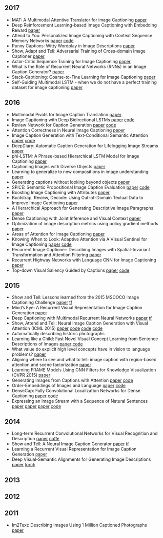 ## 2017
- MAT: A Multimodal Attentive Translator for Image Captioning [paper](https://arxiv.org/abs/1702.05658)
- Deep Reinforcement Learning-based Image Captioning with Embedding Reward [paper](https://arxiv.org/abs/1704.03899)
- Attend to You: Personalized Image Captioning with Context Sequence Memory Networks [paper](https://arxiv.org/abs/1704.06485) [code](https://github.com/cesc-park/attend2u)
- Punny Captions: Witty Wordplay in Image Descriptions [paper](https://arxiv.org/abs/1704.08224)
- Show, Adapt and Tell: Adversarial Training of Cross-domain Image Captioner [paper](https://arxiv.org/abs/1705.00930)
- Actor-Critic Sequence Training for Image Captioning [paper](https://arxiv.org/abs/1706.09601)
- What is the Role of Recurrent Neural Networks (RNNs) in an Image Caption Generator? [paper](https://arxiv.org/abs/1708.02043)
- Stack-Captioning: Coarse-to-Fine Learning for Image Captioning [paper](https://arxiv.org/abs/1709.03376)
- Self-Guiding Multimodal LSTM - when we do not have a perfect training dataset for image captioning [paper](https://arxiv.org/abs/1709.05038)

## 2016
- Multimodal Pivots for Image Caption Translation [paper](http://arxiv.org/abs/1601.03916)
- Image Captioning with Deep Bidirectional LSTMs [paper](http://arxiv.org/abs/1604.00790) [code](https://github.com/deepsemantic/image_captioning)
- Review Network for Caption Generation [paper](https://arxiv.org/abs/1605.07912) [code](https://github.com/kimiyoung/review_net)
- Attention Correctness in Neural Image Captioning [paper](http://arxiv.org/abs/1605.09553)
- Image Caption Generation with Text-Conditional Semantic Attention [paper](https://arxiv.org/abs/1606.04621) [code](https://github.com/LuoweiZhou/e2e-gLSTM-sc)
- DeepDiary: Automatic Caption Generation for Lifelogging Image Streams [paper](http://arxiv.org/abs/1608.03819)
- phi-LSTM: A Phrase-based Hierarchical LSTM Model for Image Captioning [paper](http://arxiv.org/abs/1608.05813)
- Captioning Images with Diverse Objects [paper](http://arxiv.org/abs/1606.07770)
- Learning to generalize to new compositions in image understanding [paper](http://arxiv.org/abs/1608.07639)
- Generating captions without looking beyond objects [paper](https://arxiv.org/abs/1610.03708)
- SPICE: Semantic Propositional Image Caption Evaluation [paper](http://www.panderson.me/images/SPICE.pdf) [code](https://github.com/peteanderson80/SPICE)
- Boosting Image Captioning with Attributes [paper](https://arxiv.org/abs/1611.01646)
- Bootstrap, Review, Decode: Using Out-of-Domain Textual Data to Improve Image Captioning [paper](https://arxiv.org/abs/1611.05321)
- A Hierarchical Approach for Generating Descriptive Image Paragraphs [paper](https://arxiv.org/abs/1611.06607)
- Dense Captioning with Joint Inference and Visual Context [paper](https://arxiv.org/abs/1611.06949)
- Optimization of image description metrics using policy gradient methods [paper](https://arxiv.org/abs/1612.00370)
- Areas of Attention for Image Captioning [paper](https://arxiv.org/abs/1612.01033)
- Knowing When to Look: Adaptive Attention via A Visual Sentinel for Image Captioning [paper](https://arxiv.org/abs/1612.01887) [code](https://github.com/jiasenlu/AdaptiveAttention)
- Recurrent Image Captioner: Describing Images with Spatial-Invariant Transformation and Attention Filtering [paper](https://arxiv.org/abs/1612.04949)
- Recurrent Highway Networks with Language CNN for Image Captioning [paper](https://arxiv.org/abs/1612.07086)
- Top-down Visual Saliency Guided by Captions [paper](https://arxiv.org/abs/1612.07360) [code](https://github.com/VisionLearningGroup/caption-guided-saliency)

## 2015 
- Show and Tell: Lessons learned from the 2015 MSCOCO Image Captioning Challenge [paper](http://arxiv.org/abs/1609.06647) [tf](https://github.com/tensorflow/models/tree/master/im2txt)
- Mind’s Eye: A Recurrent Visual Representation for Image Caption Generation [paper](http://www.cs.cmu.edu/~xinleic/papers/cvpr15_rnn.pdf)
- Deep Captioning with Multimodal Recurrent Neural Networks [paper](http://arxiv.org/abs/1412.6632) [tf](https://github.com/mjhucla/TF-mRNN)
- Show, Attend and Tell: Neural Image Caption Generation with Visual Attention (ICML 2015) [paper](http://arxiv.org/abs/1502.03044) [code](https://github.com/kelvinxu/arctic-captions) [code](https://github.com/jazzsaxmafia/show_attend_and_tell.tensorflow) [code](https://github.com/yunjey/show-attend-and-tell-tensorflow) 
- Automatically describing historic photographs 
- Learning like a Child: Fast Novel Visual Concept Learning from Sentence Descriptions of Images [paper](http://arxiv.org/abs/1504.06692) [code](https://github.com/mjhucla/NVC-Dataset) 
- What value do explicit high level concepts have in vision to language problems? [paper](http://arxiv.org/abs/1506.01144) 
- Aligning where to see and what to tell: image caption with region-based attention and scene factorization [paper](http://arxiv.org/abs/1506.06272) 
- Learning FRAME Models Using CNN Filters for Knowledge Visualization (CVPR 2015) [paper](http://arxiv.org/abs/1509.08379) 
- Generating Images from Captions with Attention [paper](http://arxiv.org/abs/1511.02793) [code](https://github.com/emansim/text2image) 
- Order-Embeddings of Images and Language [paper](http://arxiv.org/abs/1511.06361) [code](https://github.com/ivendrov/order-embedding) 
- DenseCap: Fully Convolutional Localization Networks for Dense Captioning [paper](http://arxiv.org/abs/1511.07571) [code](https://github.com/jcjohnson/densecap) 
- Expressing an Image Stream with a Sequence of Natural Sentences [paper](http://papers.nips.cc/paper/5776-expressing-an-image-stream-with-a-sequence-of-natural-sentences) [paper](http://papers.nips.cc/paper/5776-expressing-an-image-stream-with-a-sequence-of-natural-sentences.pdf) [paper](http://www.cs.cmu.edu/~gunhee/publish/nips15_stream2text.pdf) [code](https://github.com/cesc-park/CRCN) 

## 2014
- Long-term Recurrent Convolutional Networks for Visual Recognition and Description [paper](http://arxiv.org/abs/1411.4389) [caffe](https://github.com/BVLC/caffe/pull/2033)
- Show and Tell: A Neural Image Caption Generator [paper](http://arxiv.org/abs/1411.4555) [tf](https://github.com/zsdonghao/Image-Captioning)
- Learning a Recurrent Visual Representation for Image Caption Generation [paper](http://arxiv.org/abs/1411.5654)
- Deep Visual-Semantic Alignments for Generating Image Descriptions [paper](http://arxiv.org/abs/1412.2306) [torch](http://arxiv.org/abs/1412.2306)


## 2013

## 2012

## 2011
- Im2Text: Describing Images Using 1 Million Captioned Photographs [paper](http://tamaraberg.com/papers/generation_nips2011.pdf)
